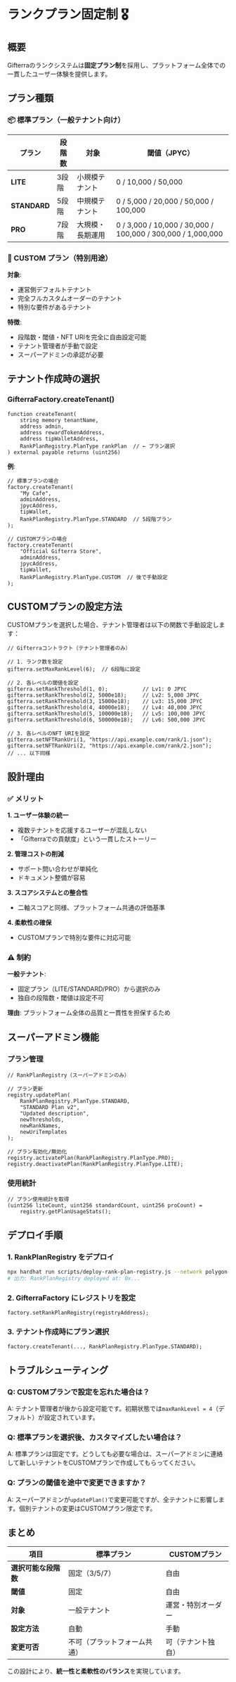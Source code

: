 # ランクプラン固定制 🎖️

## 概要

Gifterraのランクシステムは**固定プラン制**を採用し、プラットフォーム全体での一貫したユーザー体験を提供します。

## プラン種類

### 📦 標準プラン（一般テナント向け）

| プラン | 段階数 | 対象 | 閾値（JPYC） |
|--------|--------|------|--------------|
| **LITE** | 3段階 | 小規模テナント | 0 / 10,000 / 50,000 |
| **STANDARD** | 5段階 | 中規模テナント | 0 / 5,000 / 20,000 / 50,000 / 100,000 |
| **PRO** | 7段階 | 大規模・長期運用 | 0 / 3,000 / 10,000 / 30,000 / 100,000 / 300,000 / 1,000,000 |

### 🔧 CUSTOM プラン（特別用途）

**対象**:
- 運営側デフォルトテナント
- 完全フルカスタムオーダーのテナント
- 特別な要件があるテナント

**特徴**:
- 段階数・閾値・NFT URIを完全に自由設定可能
- テナント管理者が手動で設定
- スーパーアドミンの承認が必要

## テナント作成時の選択

### GifterraFactory.createTenant()

```solidity
function createTenant(
    string memory tenantName,
    address admin,
    address rewardTokenAddress,
    address tipWalletAddress,
    RankPlanRegistry.PlanType rankPlan  // ← プラン選択
) external payable returns (uint256)
```

**例**:
```solidity
// 標準プランの場合
factory.createTenant(
    "My Cafe",
    adminAddress,
    jpycAddress,
    tipWallet,
    RankPlanRegistry.PlanType.STANDARD  // 5段階プラン
);

// CUSTOMプランの場合
factory.createTenant(
    "Official Gifterra Store",
    adminAddress,
    jpycAddress,
    tipWallet,
    RankPlanRegistry.PlanType.CUSTOM  // 後で手動設定
);
```

## CUSTOMプランの設定方法

CUSTOMプランを選択した場合、テナント管理者は以下の関数で手動設定します：

```solidity
// Gifterraコントラクト（テナント管理者のみ）

// 1. ランク数を設定
gifterra.setMaxRankLevel(6);  // 6段階に設定

// 2. 各レベルの閾値を設定
gifterra.setRankThreshold(1, 0);           // Lv1: 0 JPYC
gifterra.setRankThreshold(2, 5000e18);     // Lv2: 5,000 JPYC
gifterra.setRankThreshold(3, 15000e18);    // Lv3: 15,000 JPYC
gifterra.setRankThreshold(4, 40000e18);    // Lv4: 40,000 JPYC
gifterra.setRankThreshold(5, 100000e18);   // Lv5: 100,000 JPYC
gifterra.setRankThreshold(6, 500000e18);   // Lv6: 500,000 JPYC

// 3. 各レベルのNFT URIを設定
gifterra.setNFTRankUri(1, "https://api.example.com/rank/1.json");
gifterra.setNFTRankUri(2, "https://api.example.com/rank/2.json");
// ... 以下同様
```

## 設計理由

### ✅ メリット

**1. ユーザー体験の統一**
- 複数テナントを応援するユーザーが混乱しない
- 「Gifterraでの貢献度」という一貫したストーリー

**2. 管理コストの削減**
- サポート問い合わせが単純化
- ドキュメント整備が容易

**3. スコアシステムとの整合性**
- 二軸スコアと同様、プラットフォーム共通の評価基準

**4. 柔軟性の確保**
- CUSTOMプランで特別な要件に対応可能

### ⚠️ 制約

**一般テナント**:
- 固定プラン（LITE/STANDARD/PRO）から選択のみ
- 独自の段階数・閾値は設定不可

**理由**: プラットフォーム全体の品質と一貫性を担保するため

## スーパーアドミン機能

### プラン管理

```solidity
// RankPlanRegistry（スーパーアドミンのみ）

// プラン更新
registry.updatePlan(
    RankPlanRegistry.PlanType.STANDARD,
    "STANDARD Plan v2",
    "Updated description",
    newThresholds,
    newRankNames,
    newUriTemplates
);

// プラン有効化/無効化
registry.activatePlan(RankPlanRegistry.PlanType.PRO);
registry.deactivatePlan(RankPlanRegistry.PlanType.LITE);
```

### 使用統計

```solidity
// プラン使用統計を取得
(uint256 liteCount, uint256 standardCount, uint256 proCount) =
    registry.getPlanUsageStats();
```

## デプロイ手順

### 1. RankPlanRegistry をデプロイ

```bash
npx hardhat run scripts/deploy-rank-plan-registry.js --network polygon-amoy
# 出力: RankPlanRegistry deployed at: 0x...
```

### 2. GifterraFactory にレジストリを設定

```solidity
factory.setRankPlanRegistry(registryAddress);
```

### 3. テナント作成時にプラン選択

```solidity
factory.createTenant(..., RankPlanRegistry.PlanType.STANDARD);
```

## トラブルシューティング

### Q: CUSTOMプランで設定を忘れた場合は？

A: テナント管理者が後から設定可能です。初期状態では`maxRankLevel = 4`（デフォルト）が設定されています。

### Q: 標準プランを選択後、カスタマイズしたい場合は？

A: 標準プランは固定です。どうしても必要な場合は、スーパーアドミンに連絡して新しいテナントをCUSTOMプランで作成してもらってください。

### Q: プランの閾値を途中で変更できますか？

A: スーパーアドミンが`updatePlan()`で変更可能ですが、全テナントに影響します。個別テナントの変更はCUSTOMプラン限定です。

## まとめ

| 項目 | 標準プラン | CUSTOMプラン |
|------|-----------|-------------|
| **選択可能な段階数** | 固定（3/5/7） | 自由 |
| **閾値** | 固定 | 自由 |
| **対象** | 一般テナント | 運営・特別オーダー |
| **設定方法** | 自動 | 手動 |
| **変更可否** | 不可（プラットフォーム共通） | 可（テナント独自） |

この設計により、**統一性と柔軟性のバランス**を実現しています。
